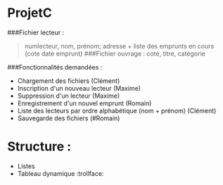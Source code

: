 # ProjetC

###Fichier lecteur :
> numlecteur, nom, prénom; adresse + liste des emprunts en cours (cote date emprunt)
###Fichier ouvrage :
>cote, titre, catégorie

###Fonctionnalités demandées :
* Chargement des fichiers (Clément)
* Inscription d'un nouveau lecteur (Maxime)
* Suppression d'un lecteur (Maxime)
* Enregistrement d'un nouvel emprunt (Romain)
* Liste des lecteurs par ordre alphabétique (nom + prénom) (Clément)
* Sauvegarde des fichiers (#Romain)

# Structure :
* Listes
* Tableau dynamique :trollface:
